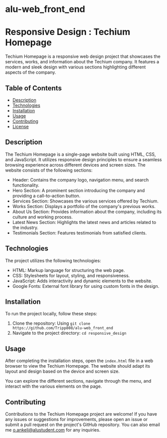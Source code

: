 # alu-web_front_end
# Responsive Design : Techium Homepage

Techium Homepage is a responsive web design project that showcases the services, works, and information about the Techium company. It features a modern and sleek design with various sections highlighting different aspects of the company.

## Table of Contents

- [Description](#description)
- [Technologies](#technologies)
- [Installation](#installation)
- [Usage](#usage)
- [Contributing](#contributing)
- [License](#license)

## Description

The Techium Homepage is a single-page website built using HTML, CSS, and JavaScript. It utilizes responsive design principles to ensure a seamless browsing experience across different devices and screen sizes. The website consists of the following sections:

- Header: Contains the company logo, navigation menu, and search functionality.
- Hero Section: A prominent section introducing the company and providing a call-to-action button.
- Services Section: Showcases the various services offered by Techium.
- Works Section: Displays a portfolio of the company's previous works.
- About Us Section: Provides information about the company, including its culture and working process.
- Latest News Section: Highlights the latest news and articles related to the industry.
- Testimonials Section: Features testimonials from satisfied clients.

## Technologies

The project utilizes the following technologies:

- HTML: Markup language for structuring the web page.
- CSS: Stylesheets for layout, styling, and responsiveness.
- JavaScript: Adds interactivity and dynamic elements to the website.
- Google Fonts: External font library for using custom fonts in the design.

## Installation

To run the project locally, follow these steps:

1. Clone the repository: Using `git clone https://github.com/Tripp808/alu-web_front_end`
2. Navigate to the project directory: `cd responsive_design`

## Usage

After completing the installation steps, open the `index.html` file in a web browser to view the Techium Homepage. The website should adapt its layout and design based on the device and screen size.

You can explore the different sections, navigate through the menu, and interact with the various elements on the page.

## Contributing

Contributions to the Techium Homepage project are welcome! If you have any issues or suggestions for improvements, please open an issue or submit a pull request on the project's GitHub repository.
You can also email me o.ankeli@alustudent.com for any inquiries. 
